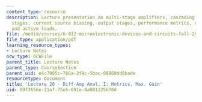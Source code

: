 ```yaml
---
content_type: resource
description: Lecture presentation on multi-stage amplifiers, cascading differential
  stages, current source biasing, output stages, performance metrics, nonlinear loads,
  and active loads.
file: /media/courses/6-012-microelectronic-devices-and-circuits-fall-2009/09f3656e11af75e5691e8a081225b70d_MIT6_012F09_lec20.pdf
file_type: application/pdf
learning_resource_types:
- Lecture Notes
ocw_type: OCWFile
parent_title: Lecture Notes
parent_type: CourseSection
parent_uid: e4c7985c-766a-2f9c-5bac-08869dd8bade
resourcetype: Document
title: 'Lecture 20 - Diff-Amp Anal. I: Metrics, Max. Gain'
uid: 09f3656e-11af-75e5-691e-8a081225b70d
---
```

